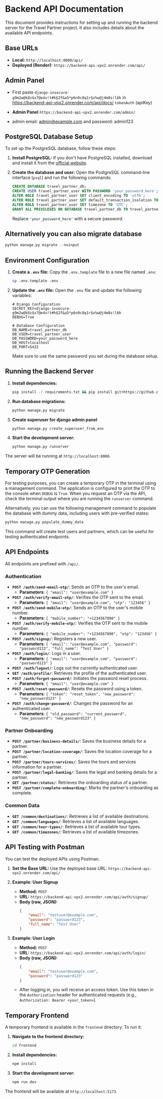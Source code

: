 
# Backend API Documentation

This document provides instructions for setting up and running the backend server for the Travel Partner project. It also includes details about the available API endpoints.

## Base URLs

- **Local:** `http://localhost:8000/api/`
- **Deployed (Render):** `https://backend-api-vpx2.onrender.com/api/`

## Admin Panel

- First paste `django-insecure-g9m2w@k8z$x7@e4v!t#h$2f&a5*p6n9c8q1r$x%w@j4m8s!l6k`
  in https://backend-api-vpx2.onrender.com/api/docs/  `tokenAuth` (apiKey)

- **Admin Panel** `https://backend-api-vpx2.onrender.com/admin/`

- admin email: admin@example.com and password: admin123

## PostgreSQL Database Setup

To set up the PostgreSQL database, follow these steps:

1.  **Install PostgreSQL:**
    If you don't have PostgreSQL installed, download and install it from the [official website](https://www.postgresql.org/download/).

2.  **Create the database and user:**
    Open the PostgreSQL command-line interface (`psql`) and run the following commands:

    ```sql
    CREATE DATABASE travel_partner_db;
    CREATE USER travel_partner_user WITH PASSWORD 'your_password_here';
    ALTER ROLE travel_partner_user SET client_encoding TO 'utf8';
    ALTER ROLE travel_partner_user SET default_transaction_isolation TO 'read committed';
    ALTER ROLE travel_partner_user SET timezone TO 'UTC';
    GRANT ALL PRIVILEGES ON DATABASE travel_partner_db TO travel_partner_user;
    ```

    Replace `'your_password_here'` with a secure password.

## Alternatively you can also migrate database 

```python
python manage.py migrate --noinput 
```

## Environment Configuration

1.  **Create a `.env` file:**
    Copy the `.env.template` file to a new file named `.env`:

    ```bash
    cp .env.template .env
    ```

2.  **Update the `.env` file:**
    Open the `.env` file and update the following variables:

    ```
    # Django Configuration
    SECRET_KEY=django-insecure-g9m2w@k8z$x7@e4v!t#h$2f&a5*p6n9c8q1r$x%w@j4m8s!l6k
    DEBUG=True

    # Database Configuration
    DB_NAME=travel_partner_db
    DB_USER=travel_partner_user
    DB_PASSWORD=your_password_here
    DB_HOST=localhost
    DB_PORT=5432
    ```

    Make sure to use the same password you set during the database setup.

## Running the Backend Server

1.  **Install dependencies:**
    ```bash
    pip install -r requirements.txt && pip install git+https://github.com/dmpayton/django-admin-honeypot
    ```

2.  **Run database migrations:**
    ```bash
    python manage.py migrate
    ```

3. **Create superuser for django admin panel**

    ```python
    python manage.py create_superuser_from_env
    ```

4.  **Start the development server:**
    ```bash
    python manage.py runserver
    ```

The server will be running at `http://localhost:8000`.

## Temporary OTP Generation

For testing purposes, you can create a temporary OTP in the terminal using a management command. The application is configured to print the OTP to the console when `DEBUG` is `True`. When you request an OTP via the API, check the terminal output where you are running the `runserver` command.

Alternatively, you can use the following management command to populate the database with dummy data, including users with pre-verified states:

```bash
python manage.py populate_dummy_data
```

This command will create test users and partners, which can be useful for testing authenticated endpoints.

## API Endpoints

All endpoints are prefixed with `/api/`.

### Authentication

-   **`POST /auth/send-email-otp/`**: Sends an OTP to the user's email.
    -   **Parameters**: `{ "email": "user@example.com" }`
-   **`POST /auth/verify-email-otp/`**: Verifies the OTP sent to the email.
    -   **Parameters**: `{ "email": "user@example.com", "otp": "123456" }`
-   **`POST /auth/send-mobile-otp/`**: Sends an OTP to the user's mobile number.
    -   **Parameters**: `{ "mobile_number": "+1234567890" }`
-   **`POST /auth/verify-mobile-otp/`**: Verifies the OTP sent to the mobile number.
    -   **Parameters**: `{ "mobile_number": "+1234567890", "otp": "123456" }`
-   **`POST /auth/signup/`**: Registers a new user.
    -   **Parameters**: `{ "email": "user@example.com", "password": "password123", "full_name": "Test User" }`
-   **`POST /auth/login/`**: Logs in a user.
    -   **Parameters**: `{ "email": "user@example.com", "password": "password123" }`
-   **`POST /auth/logout/`**: Logs out the currently authenticated user.
-   **`GET /auth/profile/`**: Retrieves the profile of the authenticated user.
-   **`POST /auth/forgot-password/`**: Initiates the password reset process.
    -   **Parameters**: `{ "email": "user@example.com" }`
-   **`POST /auth/reset-password/`**: Resets the password using a token.
    -   **Parameters**: `{ "token": "reset_token", "new_password": "new_password123" }`
-   **`POST /auth/change-password/`**: Changes the password for an authenticated user.
    -   **Parameters**: `{ "old_password": "current_password", "new_password": "new_password123" }`

### Partner Onboarding

-   **`POST /partner/business-details/`**: Saves the business details for a partner.
-   **`POST /partner/location-coverage/`**: Saves the location coverage for a partner.
-   **`POST /partner/tours-services/`**: Saves the tours and services information for a partner.
-   **`POST /partner/legal-banking/`**: Saves the legal and banking details for a partner.
-   **`GET /partner/status/`**: Retrieves the onboarding status of a partner.
-   **`POST /partner/complete-onboarding/`**: Marks the partner's onboarding as complete.

### Common Data

-   **`GET /common/destinations/`**: Retrieves a list of available destinations.
-   **`GET /common/languages/`**: Retrieves a list of available languages.
-   **`GET /common/tour-types/`**: Retrieves a list of available tour types.
-   **`GET /common/timezones/`**: Retrieves a list of available timezones.

## API Testing with Postman

You can test the deployed APIs using Postman.

1.  **Set the Base URL:**
    Use the deployed base URL: `https://backend-api-vpx2.onrender.com/api/`

2.  **Example: User Signup**
    -   **Method:** `POST`
    -   **URL:** `https://backend-api-vpx2.onrender.com/api/auth/signup/`
    -   **Body (raw, JSON):**
        ```json
        {
            "email": "testuser@example.com",
            "password": "password123",
            "full_name": "Test User"
        }
        ```

3.  **Example: User Login**
    -   **Method:** `POST`
    -   **URL:** `https://backend-api-vpx2.onrender.com/api/auth/login/`
    -   **Body (raw, JSON):**
        ```json
        {
            "email": "testuser@example.com",
            "password": "password123"
        }
        ```
    -   After logging in, you will receive an access token. Use this token in the `Authorization` header for authenticated requests (e.g., `Authorization: Bearer <your_token>`).


## Temporary Frontend

A temporary frontend is available in the `frontend` directory. To run it:

1.  **Navigate to the frontend directory:**
    ```bash
    cd frontend
    ```

2.  **Install dependencies:**
    ```bash
    npm install
    ```

3.  **Start the development server:**
    ```bash
    npm run dev
    ```

The frontend will be available at `http://localhost:5173`.
